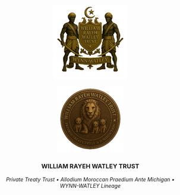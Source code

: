 <p align="center">
  <a href="https://william-ray-el-allodial-estate.github.io/WRW-Trust-Public/">
    <img src="WRW_Trust_Crest.png" alt="WRW Crest" width="200" />
  </a>
</p>

<p align="center">
  <img src="WRW_Trust_Seal.png" alt="WRW Seal" width="180" />
</p>

<h3 align="center">WILLIAM RAYEH WATLEY TRUST</h3>
<p align="center"><em>Private Treaty Trust • Allodium Moroccan Praedium Ante Michigan • WYNN-WATLEY Lineage</em></p>
